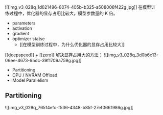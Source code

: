 ![[img_v3_028q_1d021496-8074-405b-b325-a508006f422g.jpg]]
在模型训练过程中，优化器的显存占用比较大，模型参数量的 K 倍。
+ parameters
+ activation
+ gradient
+ optimizer statse
	+ [[在模型训练过程中，为什么优化器的显存占用比较大]]

[[deepspeed]] + [[zero]] 解决显存占用大的方法：
![[img_v3_028q_3d0b6c13-06ee-4673-9adc-39f1709a759g.jpg]]
+ Partitioning
+ CPU / NVRAM Offload
+ Model Parallelism

## Partitioning
![[img_v3_028q_76514efc-f536-4348-b85f-27ef0661986g.jpg]]

